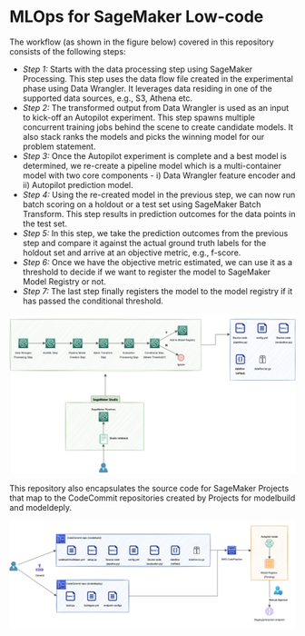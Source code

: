 # MLOps for SageMaker Low-code

The workflow (as shown in the figure below) covered in this repository consists of the following steps:

* *Step 1:* Starts with the data processing step using SageMaker Processing. This step uses the data flow file created in the experimental phase using Data Wrangler. It leverages data residing in one of the supported data sources, e.g., S3, Athena etc. 
* *Step 2:* The transformed output from Data Wrangler is used as an input to kick-off an Autopilot experiment. This step spawns multiple concurrent training jobs behind the scene to create candidate models. It also stack ranks the models and picks the winning model for our problem statement. 
* *Step 3:* Once the Autopilot experiment is complete and a best model is determined, we re-create a pipeline model which is a multi-container model with two core components - i) Data Wrangler feature encoder and ii) Autopilot prediction model. 
* *Step 4:* Using the re-created model in the previous step, we can now run batch scoring on a holdout or a test set using SageMaker Batch Transform. This step results in prediction outcomes for the data points in the test set. 
* *Step 5:* In this step, we take the prediction outcomes from the previous step and compare it against the actual ground truth labels for the holdout set and arrive at an objective metric, e.g., f-score. 
* *Step 6:* Once we have the objective metric estimated, we can use it as a threshold to decide if we want to register the model to SageMaker Model Registry or not. 
* *Step 7:* The last step finally registers the model to the model registry if it has passed the conditional threshold.


![workflow](./img/workflow-creation.png "Low-code ML Workflow")


This repository also encapsulates the source code for SageMaker Projects that map to the CodeCommit repositories created by Projects for modelbuild and modeldeply.


![workflow](./img/enabling-ci-cd.png "CI/CD for Low-code ML Workflow")